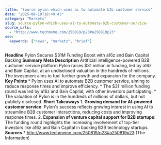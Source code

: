 ```yaml
---
title: 'Source pylon which uses ai to automate b2b customer service'
date: "2025-08-19T18:40:43"
category: "Markets"
slug: source-pylon-which-uses-ai-to-automate-b2b-customer-service-
source_urls:
  - "http://www.techmeme.com/250819/p23#a250819p23"
seo:
  keywords: ["news", "markets", "brief"]
---
```

**Headline** Pylon Secures $31M Funding Boost with a16z and Bain Capital Backing  **Summary Meta Description** Artificial intelligence-powered B2B customer service platform Pylon raises $31 million in funding, led by a16z and Bain Capital, at an undisclosed valuation in the hundreds of millions. The investment aims to fuel further growth and expansion for the company.  **Key Points**  * Pylon uses AI to automate B2B customer service, aiming to reduce response times and improve efficiency. * The $31 million funding round was led by a16z and Bain Capital, with other investors participating. * The valuation of Pylon is in the hundreds of millions of dollars, but not publicly disclosed.  **Short Takeaways**  1. **Growing demand for AI-powered customer service**: Pylon's success reflects growing interest in using AI to streamline B2B customer interactions, reducing costs and improving response times. 2. **Expansion of venture capital support for B2B startups**: The funding round highlights the increasing involvement of top-tier investors like a16z and Bain Capital in backing B2B technology startups.  **Sources** * http://www.techmeme.com/250819/p23#a250819p23 (The Information) 
